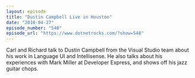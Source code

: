 ```yaml
---
layout: episode
title: "Dustin Campbell Live in Houston"
date: "2010-04-27"
episode_number: "548"
episode_url: "https://www.dotnetrocks.com/?show=548"
---
```


Carl and Richard talk to Dustin Campbell from the Visual Studio team about his work in Language UI and Intellisense. He also talks about his experiences with Mark Miller at Developer Express, and shows off his jazz guitar chops.
